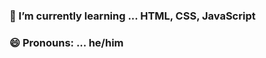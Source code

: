 ### 🌱 I’m currently learning ... HTML, CSS, JavaScript
### 😄 Pronouns: ... he/him
<!--
**masashi381/masashi381** is a ✨ _special_ ✨ repository because its `README.md` (this file) appears on your GitHub profile.

Here are some ideas to get you started:

- 🌱 I’m currently learning ... HTML, CSS, JavaScript
- 😄 Pronouns: ... he/him
-->
